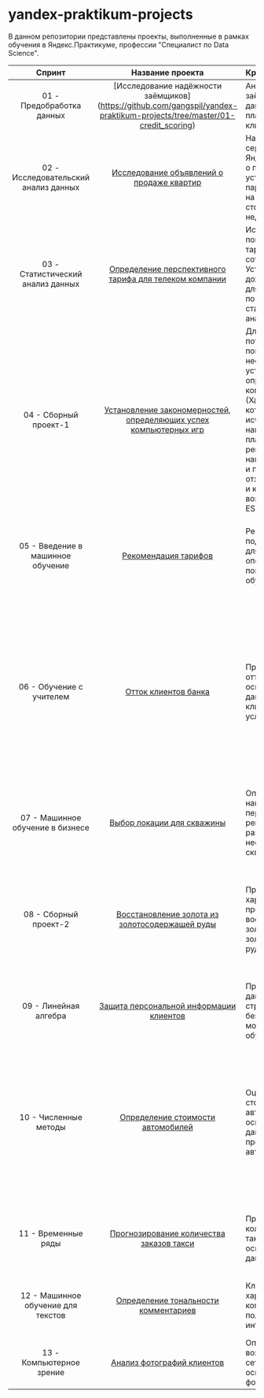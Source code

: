 # yandex-praktikum-projects
В данном репозитории представлены проекты, выполненные в рамках обучения в Яндекс.Практикуме, профессии "Специалист по Data Science".

| Спринт | Название проекта | Краткое описание | Инструменты |
| :-------------------: | :--------------------: |:---------------------------|:---------------------------|
|01 - Предобработка данных| [Исследование надёжности заёмщиков] (https://github.com/gangspil/yandex-praktikum-projects/tree/master/01-credit_scoring)| Анализ надёжности заёмщиков банка по данным о платёжеспособности клиентов.|Pandas, pymystem3.|
|02 - Исследовательский анализ данных|[Исследование объявлений о продаже квартир](https://github.com/gangspil/yandex-praktikum-projects/tree/master/02-realty_sale)| На основе данных сервиса Яндекс.Недвижимость о продаже квартир установлены параметры, влияющие на рыночную стоимость недвижимости.|Pandas, matplotlib, seaborn.|
|03 - Статистический анализ данных|[Определение перспективного тарифа для телеком компании](https://github.com/gangspil/yandex-praktikum-projects/tree/master/03-mobile_tariff_analysis)|Исследование поведения клиентов и тарифов оператора сотовой связи. Установление доходности тарифов для телеком компании по результатам статистического анализа данных.|Pandas, matplotlib, seaborn, Scipy, NumPy, math.|
|04 - Сборный проект-1|[Установление закономерностей, определяющих успех компьютерных игр](https://github.com/gangspil/yandex-praktikum-projects/tree/master/04-computer_games_success)|Для прогноза потенциально популярного продукта необходимо установить факторы, определяющие успех компьютерных игр (Характерный срок, за который появляются и исчезают платформы; наиболее актуальные платформы для региона продаж игр; наиболее популярный и прибыльный жанр, отзывы пользователей и критиков, возрастной рейтинг ESRB).|Pandas, matplotlib, seaborn, SciPy, NumPy.|
|05 - Введение в машинное обучение|[Рекомендация тарифов](https://github.com/gangspil/yandex-praktikum-projects/tree/master/05-tariff_recomendation)|Рекомендация подходящего тарифа для клиентов оператора связи с помощью машинного обучения.|Pandas, scikit-learn, машинное обучение (DecisionTreeClassifier, RandomForestClassifier, LogisticRegression), проверка адекватности модели (DummyClassifier).|
|06 - Обучение с учителем|[Отток клиентов банка](https://github.com/gangspil/yandex-praktikum-projects/tree/master/06-customer_churn)|Прогнозирование оттока клиентов на основе исторических данных о поведении клиентов банка и условий договора.|Pandas, scikit-learn, NumPy, matplotlib, машинное обучение (DecisionTreeClassifier, RandomForestClassifier, LogisticRegression), проверка адекватности модели (DummyClassifier), устранение дисбаланса классов (upsampling, downsampling), преобразование категориальных признаков (One-Hot Encoding, Ordinal Encoding), масштабирование признаков.|
|07 - Машинное обучение в бизнесе|[Выбор локации для скважины](https://github.com/gangspil/yandex-praktikum-projects/tree/master/07-oil_well_location)|Определение наиболее перспективного региона для разработки нефтедобывающих скважин.|Pandas, scikit-learn, matplotlib, seaborn, NumPy, машинное обучение (LinearRegression), масштабирование признаков, Bootstrap.|
|08 - Сборный проект-2|[Восстановление золота из золотосодержащей руды](https://github.com/gangspil/yandex-praktikum-projects/tree/master/08-gold_recovery)|Прогнозирование характеристик процесса восстановления золота из золотосодержащей руды.|Pandas, scikit-learn, matplotlib, seaborn, NumPy, машинное обучение (LinearRegression, DecisionTreeRegressor, RandomForestRegressor), масштабирование признаков, кросс-валидация, проверка модели на адекватность (DummyRegressor).|
|09 - Линейная алгебра|[Защита персональной информации клиентов](https://github.com/gangspil/yandex-praktikum-projects/tree/master/09-data_protection)|Преобразование данных клиента страховой компании без потери качества моделей машинного обучения.|Pandas, scikit-learn, NumPy, машинное обучение (LinearRegression).|
|10 - Численные методы|[Определение стоимости автомобилей](https://github.com/gangspil/yandex-praktikum-projects/tree/master/10-car_price_calculation)|Оценка рыночной стоимости автомобилей на основе исторических данных объявлений о продаже автомобилей.|Pandas, scikit-learn, matplotlib, seaborn, NumPy, машинное обучение (LinearRegression, DecisionTreeRegressor, RandomForestRegressor), градиентный бустинг (LightGBM), преобразование категориальных признаков(One-Hot Encoding, Ordinal Encoding), масштабирование признаков.|
|11 - Временные ряды|[Прогнозирование количества заказов такси](https://github.com/gangspil/yandex-praktikum-projects/tree/master/11-taxi_orders_forecast)|Предсказание количества заказов такси в аэропорт на основе исторических данных заказов.|Pandas, scikit-learn, matplotlib, statsmodels, NumPy, машинное обучение (LinearRegression), градиентный бустинг (LightGBM).|
|12 - Машинное обучение для текстов|[Определение тональности комментариев](https://github.com/gangspil/yandex-praktikum-projects/tree/master/12-comments_toxicity)|Классификация характера комментариев пользователей интернет-магазина.|Pandas, scikit-learn, NLTK, re, предобработка и векторизация текста, машинное обучение (DecisionTreeClassifier, LogisticRegression).|
|13 - Компьютерное зрение|[Анализ фотографий клиентов](https://github.com/gangspil/yandex-praktikum-projects/tree/master/13-customers_age_vision)|Определение возраста покупателей сетевого магазина на основе набора фотографий.|Pandas, NumPy, matplotlib, seaborn, аугментация, Keras, ResNet50.|
